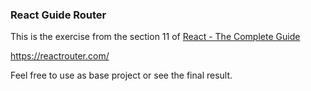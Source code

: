 ### React Guide Router

This is the exercise from the section 11 of [React - The Complete Guide](https://www.udemy.com/course/react-the-complete-guide-incl-redux/#instructor-1)

https://reactrouter.com/

Feel free to use as base project or see the final result.
